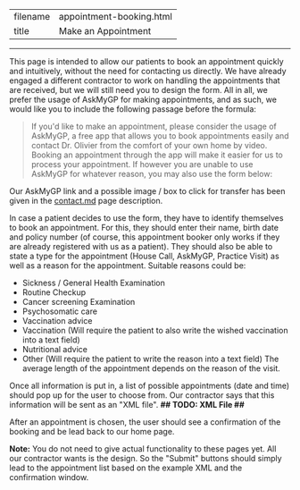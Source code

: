 |          |                            |
|----------|----------------------------|
| filename | appointment-booking.html   |
| title    | Make an Appointment        |
-----------------------------------------

This page is intended to allow our patients to book an appointment quickly and intuitively, without the need for contacting us directly. We have already engaged a different contractor to work on handling the appointments that are received, but we will still need you to design the form. All in all, we prefer the usage of AskMyGP for making appointments, and as such, we would like you to include the following passage before the formula:

> If you'd like to make an appointment, please consider the usage of AskMyGP, a free app that allows you to book appointments easily and contact Dr. Olivier from the comfort of your own home by video. Booking an appointment through the app will make it easier for us to process your appointment. If however you are unable to use AskMyGP for whatever reason, you may also use the form below:

Our AskMyGP link and a possible image / box to click for transfer has been given in the [contact.md](contact.md) page description.

In case a patient decides to use the form, they have to identify themselves to book an appointment. For this, they should enter their name, birth date and policy number (of course, this appointment booker only works if they are already registered with us as a patient). They should also be able to state a type for the appointment (House Call, AskMyGP, Practice Visit) as well as a reason for the appointment. Suitable reasons could be:
* Sickness / General Health Examination
* Routine Checkup 
* Cancer screening Examination
* Psychosomatic care
* Vaccination advice
* Vaccination (Will require the patient to also write the wished vaccination into a text field)
* Nutritional advice
* Other (Will require the patient to write the reason into a text field)
The average length of the appointment depends on the reason of the visit. 

Once all information is put in, a list of possible appointments (date and time) should pop up for the user to choose from. Our contractor says that this information will be sent as an "XML file". **## TODO: XML File ##**

After an appointment is chosen, the user should see a confirmation of the booking and be lead back to our home page.


**Note:** You do not need to give actual functionality to these pages yet. All our contractor wants is the design. So the "Submit" buttons should simply lead to the appointment list based on the example XML and the confirmation window.
